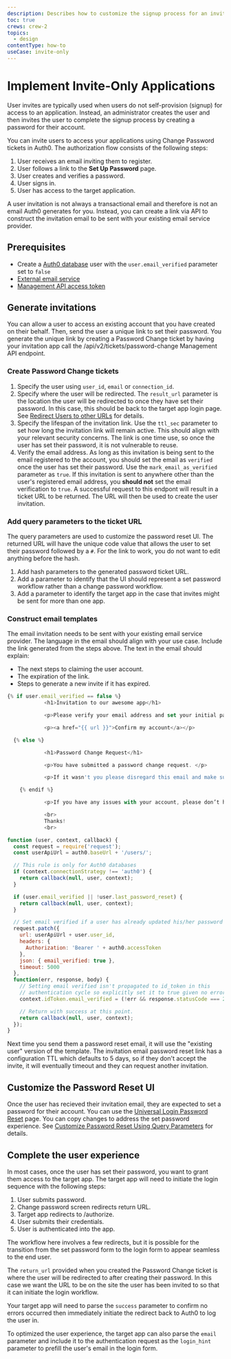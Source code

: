 ```yaml
---
description: Describes how to customize the signup process for an invite-only application with Auth0.
toc: true
crews: crew-2
topics:
  - design
contentType: how-to
useCase: invite-only
---
```

# Implement Invite-Only Applications

User invites are typically used when users do not self-provision (signup) for access to an application. Instead, an administrator creates the user and then invites the user to complete the signup process by creating a password for their account. 

You can invite users to access your applications using Change Password tickets in Auth0. The authorization flow consists of the following steps:

1. User receives an email inviting them to register.
2. User follows a link to the **Set Up Password** page. 
3. User creates and verifies a password.
4. User signs in.
5. User has access to the target application.

A user invitation is not always a transactional email and therefore is not an email Auth0 generates for you. Instead, you can create a link via API to construct the invitation email to be sent with your existing email service provider.

## Prerequisites

* Create a [Auth0 database](/connections/database) user with the `user.email_verified` parameter set to `false`
* [External email service](/email/providers)
* [Management API access token](/api/management/v2/tokens)

## Generate invitations

You can allow a user to access an existing account that you have created on their behalf. Then, send the user a unique link to set their password. You generate the unique link by creating a Password Change ticket by having your invitation app call the /api/v2/tickets/password-change Management API endpoint. 

### Create Password Change tickets

1. Specify the user using `user_id`, `email` or `connection_id`.
2. Specify where the user will be redirected. The `result_url` parameter is the location the user will be redirected to once they have set their password. In this case, this should be back to the target app login page. See [Redirect Users to other URLs](/users/guides/redirect-users-after-login#redirect-users-to-other-urls) for details.
3. Specify the lifespan of the invitation link. Use the `ttl_sec` parameter to set how long the invitation link will remain active. This should align with your relevant security concerns. The link is one time use, so once the user has set their password, it is not vulnerable to reuse.
4. Verify the email address. As long as this invitation is being sent to the email registered to the account, you should set the email as `verified` once the user has set their password. Use the `mark_email_as_verified` parameter as `true`. If this invitation is sent to anywhere other than the user's registered email address, you **should not** set the email verification to `true`. A successful request to this endpont will result in a ticket URL to be returned. The URL will then be used to create the user invitation.

### Add query parameters to the ticket URL

The query parameters are used to customize the password reset UI. The returned URL will have the unique code value that allows the user to set their password followed by a `#`. For the link to work, you do not want to edit anything before the hash. 

1. Add hash parameters to the generated password ticket URL. 
2. Add a parameter to identify that the UI should represent a set password workflow rather than a change password workflow. 
3. Add a parameter to identify the target app in the case that invites might be sent for more than one app. 

### Construct email templates

The email invitation needs to be sent with your existing email service provider. The language in the email should align with your use case. Include the link generated from the steps above. The text in the email should explain:
* The next steps to claiming the user account.
* The expiration of the link.
* Steps to generate a new invite if it has expired.

```js
{% if user.email_verified == false %}
            <h1>Invitation to our awesome app</h1>

            <p>Please verify your email address and set your initial password by clicking the following link:</p>

            <p><a href="{{ url }}">Confirm my account</a></p>

  {% else %}

            <h1>Password Change Request</h1>

            <p>You have submitted a password change request. </p>

            <p>If it wasn't you please disregard this email and make sure you can still login to your account. If it was you, then to <strong>confirm the password change <a href="{{ url }}">click here</a></strong>.</p>

    {% endif %}

            <p>If you have any issues with your account, please don’t hesitate to contact us at 1-888-AWESOMECO.</p>

            <br>
            Thanks!
            <br>
```

```js
function (user, context, callback) {
  const request = require('request');
  const userApiUrl = auth0.baseUrl + '/users/';

  // This rule is only for Auth0 databases
  if (context.connectionStrategy !== 'auth0') {
    return callback(null, user, context);
  }

  if (user.email_verified || !user.last_password_reset) {
    return callback(null, user, context);
  }

  // Set email verified if a user has already updated his/her password
  request.patch({
    url: userApiUrl + user.user_id,
    headers: {
      Authorization: 'Bearer ' + auth0.accessToken
    },
    json: { email_verified: true },
    timeout: 5000
  },
  function(err, response, body) {
    // Setting email verified isn't propagated to id_token in this
    // authentication cycle so explicitly set it to true given no errors.
    context.idToken.email_verified = (!err && response.statusCode === 200);

    // Return with success at this point.
    return callback(null, user, context);
  });
}
```

Next time you send them a password reset email, it will use the "existing user" version of the template. The invitation email password reset link has a configuration TTL which defaults to 5 days, so if they don't accept the invite, it will eventually timeout and they can request another invitation. 

## Customize the Password Reset UI

Once the user has recieved their invitation email, they are expected to set a password for their account. You can use the [Universal Login Password Reset](/universal-login/password-reset) page. You can copy changes to address the set password experience. See [Customize Password Reset Using Query Parameters](/universal-login/password-reset) for details.

## Complete the user experience

In most cases, once the user has set their password, you want to grant them access to the target app. The target app will need to initiate the login sequence with the following steps:

1. User submits password.
2. Change password screen redirects return URL.
3. Target app redirects to /authorize.
4. User submits their credentials.
5. User is authenticated into the app.

The workflow here involves a few redirects, but it is possible for the transition from the set password form to the login form to appear seamless to the end user.

The `return_url` provided when you created the Password Change ticket is where the user will be redirected to after creating their password.  In this case we want the URL to be on the site the user has been invited to so that it can initiate the login workflow.

Your target app will need to parse the `success` parameter to confirm no errors occurred then immediately initiate the redirect back to Auth0 to log the user in.

To optimized the user experience, the target app can also parse the `email` parameter and include it to the authentication request as the `login_hint` parameter to prefill the user's email in the login form.